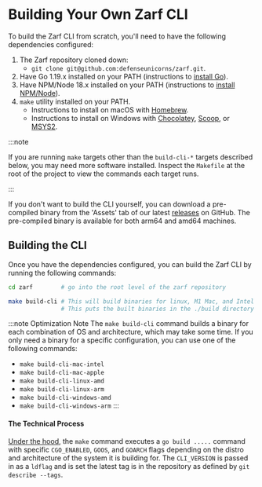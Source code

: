 # Building Your Own Zarf CLI

To build the Zarf CLI from scratch, you'll need to have the following dependencies configured:

1. The Zarf repository cloned down:
   - `git clone git@github.com:defenseunicorns/zarf.git`.
2. Have Go 1.19.x installed on your PATH (instructions to [install Go](https://go.dev/doc/install)).
3. Have NPM/Node 18.x installed on your PATH (instructions to [install NPM/Node](https://nodejs.org/en)).
4. `make` utility installed on your PATH.
   - Instructions to install on macOS with [Homebrew](https://formulae.brew.sh/formula/make).
   - Instructions to install on Windows with [Chocolatey](https://community.chocolatey.org/packages/make), [Scoop](https://scoop.sh/#/apps?q=make&s=0&d=1&o=true&id=c43ff861c0f1713336e5304d85334a29ffb86317), or [MSYS2](https://packages.msys2.org/package/make).

:::note

If you are running `make` targets other than the `build-cli-*` targets described below, you may need more software installed.  Inspect the `Makefile` at the root of the project to view the commands each target runs.

:::


If you don't want to build the CLI yourself, you can download a pre-compiled binary from the 'Assets' tab of our latest [releases](https://github.com/defenseunicorns/zarf/releases) on GitHub. The pre-compiled binary is available for both arm64 and amd64 machines. 

## Building the CLI

Once you have the dependencies configured, you can build the Zarf CLI by running the following commands:

```bash
cd zarf        # go into the root level of the zarf repository

make build-cli # This will build binaries for linux, M1 Mac, and Intel Mac machines
               # This puts the built binaries in the ./build directory
```

:::note Optimization Note
The `make build-cli` command builds a binary for each combination of OS and architecture, which may take some time. If you only need a binary for a specific configuration, you can use one of the following commands:

- `make build-cli-mac-intel`
- `make build-cli-mac-apple`
- `make build-cli-linux-amd`
- `make build-cli-linux-arm`
- `make build-cli-windows-amd` 
- `make build-cli-windows-arm`
:::

#### The Technical Process

[Under the hood](https://github.com/defenseunicorns/zarf/blob/473cbd5be203bd38254556cf3d55561e5be247dd/Makefile#L44), the `make` command executes a `go build .....` command with specific `CGO_ENABLED`, `GOOS`, and `GOARCH` flags depending on the distro and architecture of the system it is building for. The `CLI_VERSION` is passed in as a `ldflag` and is set the latest tag is in the repository as defined by `git describe --tags`.
